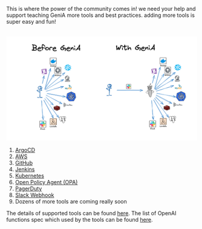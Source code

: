 
This is where the power of the community comes in! we need your help and support teaching GeniA more tools and best practices. adding more tools is super easy and fun!
<p align="center">
<br/>
   <img src="../media/genia_diagram.png"/>
<br/>
</p>

1. [ArgoCD](https://argoproj.github.io/cd/)
2. [AWS](https://aws.amazon.com/)
3. [GitHub](http://github.com/)
4. [Jenkins](https://www.jenkins.io/)
5. [Kubernetes](https://kubernetes.io/)
6. [Open Policy Agent (OPA)](https://www.openpolicyagent.org/)
7. [PagerDuty](https://www.pagerduty.com/)
8. [Slack Webhook](https://api.slack.com/messaging/webhooks)
9. Dozens of more tools are coming really soon

The details of supported tools can be found [here](https://github.com/genia-dev/GeniA/blob/main/genia/tools_config/core/tools.yaml).
The list of OpenAI functions spec which used by the tools can be found [here](https://github.com/genia-dev/GeniA/blob/main/genia/tools_config/core/functions.json).